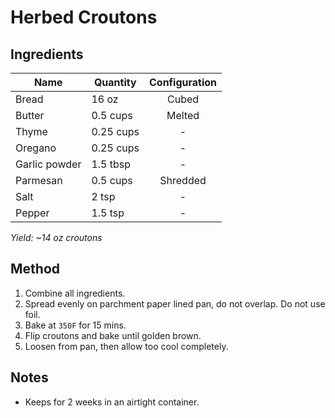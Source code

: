 # Herbed Croutons

## Ingredients

| Name          | Quantity  | Configuration |
| ------------- | --------- | :-----------: |
| Bread         | 16 oz     |     Cubed     |
| Butter        | 0.5 cups  |    Melted     |
| Thyme         | 0.25 cups |       -       |
| Oregano       | 0.25 cups |       -       |
| Garlic powder | 1.5 tbsp  |       -       |
| Parmesan      | 0.5 cups  |   Shredded    |
| Salt          | 2 tsp     |       -       |
| Pepper        | 1.5 tsp   |       -       |

_Yield: ~14 oz croutons_

## Method

1. Combine all ingredients.
1. Spread evenly on parchment paper lined pan, do not overlap. Do not use foil.
1. Bake at `350F` for 15 mins.
1. Flip croutons and bake until golden brown.
1. Loosen from pan, then allow too cool completely.

## Notes

- Keeps for 2 weeks in an airtight container.
